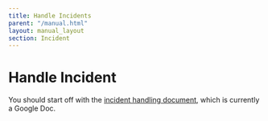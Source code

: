 ```yaml
---
title: Handle Incidents
parent: "/manual.html"
layout: manual_layout
section: Incident
---
```


# Handle Incident

You should start off with the [incident handling document](https://docs.google.com/document/d/1vuMSLeGNxpeMCSFdmrgROPmMXpPLvSyufPP7d_3iQRQ/edit), which is currently a Google Doc.
